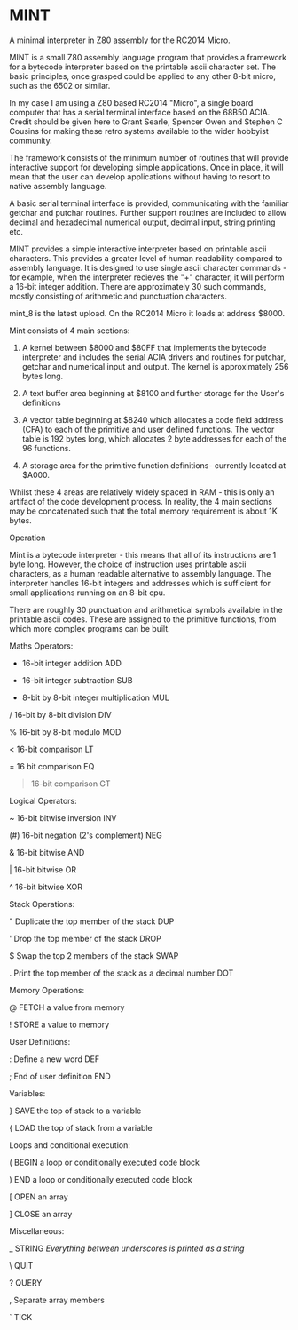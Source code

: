 # MINT
A minimal interpreter in Z80 assembly for the RC2014 Micro.


MINT is a small Z80 assembly language program that provides a framework for a bytecode interpreter based on the printable ascii character set. The basic principles, once grasped could be applied to any other 8-bit micro, such as the 6502 or similar.


In my case I am using a Z80 based RC2014 "Micro", a single board computer that has a serial terminal interface based on the 68B50 ACIA. Credit should be given here to Grant Searle, Spencer Owen and Stephen C Cousins for making these retro systems available to the wider hobbyist community.


The framework consists of the minimum number of routines that will provide interactive support for developing simple applications. Once in place, it will mean that the user can develop applications without having to resort to native assembly language.


A basic serial terminal interface is provided, communicating with the familiar getchar and putchar routines. Further support routines are included to allow decimal and hexadecimal numerical output, decimal input, string printing etc.

MINT provides a simple interactive interpreter based on printable ascii characters. This provides a greater level of human readability compared to assembly language. It is designed to use single ascii character commands - for example, when the interpreter recieves the "+" character, it will perform a 16-bit integer addition. There are approximately 30 such commands, mostly consisting of arithmetic and punctuation characters.


mint_8 is the latest upload.  On the RC2014 Micro it loads at address $8000.

Mint consists of 4 main sections:

1.  A kernel between $8000 and $80FF that implements the bytecode interpreter and includes the serial ACIA drivers and routines for putchar, getchar and numerical input and output. The kernel is approximately 256 bytes long.

2.  A text buffer area beginning at $8100 and further storage for the User's definitions

3.  A vector table beginning at $8240 which allocates a code field address (CFA) to each of the primitive and user defined functions. The vector table is 192 bytes long, which allocates 2 byte addresses for each of the 96 functions.

4.  A storage area for the primitive function definitions- currently located at $A000.


Whilst these 4 areas are relatively widely spaced in RAM - this is only an artifact of the code development process. In reality, the 4 main sections may be concatenated such that the total memory requirement is about 1K bytes. 


Operation

Mint is a bytecode interpreter - this means that all of its instructions are 1 byte long. However, the choice of instruction uses printable ascii characters, as a human readable alternative to assembly language. The interpreter handles 16-bit integers and addresses which is sufficient for small applications running on an 8-bit cpu.

There are roughly 30 punctuation and arithmetical symbols available in the printable ascii codes. These are assigned to the primitive functions, from which more complex programs can be built.

Maths Operators:

+   16-bit integer addition  ADD


-   16-bit integer subtraction  SUB


*   8-bit by 8-bit integer multiplication  MUL


/   16-bit by 8-bit division DIV


%   16-bit by 8-bit modulo MOD


<   16-bit comparison LT


=   16 bit comparison EQ


>   16-bit comparison GT



Logical Operators:

~   16-bit bitwise inversion INV


(#) 16-bit negation (2's complement) NEG


&   16-bit bitwise AND


|   16-bit bitwise OR


^   16-bit bitwise XOR



Stack Operations:

"   Duplicate the top member of the stack DUP


'   Drop the top member of the stack DROP


$   Swap the top 2 members of the stack  SWAP


.   Print the top member of the stack as a decimal number DOT


Memory Operations:

@   FETCH a value from memory


!   STORE a value to memory


User Definitions:

:   Define a new word  DEF


;   End of user definition  END

Variables:

}   SAVE the top of stack to a variable


{   LOAD the top of stack from a variable


Loops and conditional execution:

(   BEGIN a loop or conditionally executed code block


)   END a loop or conditionally executed code block


[   OPEN an array


]   CLOSE an array

Miscellaneous:

_   STRING  _Everything between underscores is printed as a string_


\   QUIT


?   QUERY

,   Separate array members


`   TICK







